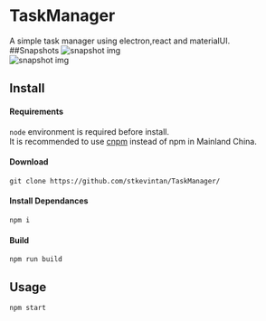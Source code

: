 # TaskManager    
A simple task manager using electron,react and materialUI.  
##Snapshots
![snapshot img](https://raw.githubusercontent.com/stkevintan/TaskManager/master/snapshot/s78.png)  
![snapshot img](https://raw.githubusercontent.com/stkevintan/TaskManager/master/snapshot/s77.png)  
## Install  
#### Requirements  
`node` environment is required before install.   
It is recommended to use [cnpm](http://npm.taobao.org/) instead of npm in Mainland China.  
#### Download
```shell
git clone https://github.com/stkevintan/TaskManager/
```
#### Install Dependances
```shell
npm i
```
#### Build
```shell
npm run build
```
## Usage
```shell
npm start
```
